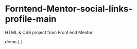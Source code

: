 # Forntend-Mentor-social-links-profile-main

HTML &amp; CSS project from Front end Mentor

demo [  ]
